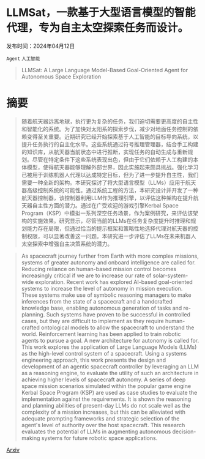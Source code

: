 # LLMSat，一款基于大型语言模型的智能代理，专为自主太空探索任务而设计。

发布时间：2024年04月12日

`Agent` `人工智能`

> LLMSat: A Large Language Model-Based Goal-Oriented Agent for Autonomous Space Exploration

# 摘要

> 随着航天器远离地球，执行更为复杂的任务，我们迫切需要更高度的自主性和智能化的系统。为了加快对太阳系的探索步伐，减少对地面任务控制的依赖变得至关重要。近期研究已经开始探索基于人工智能的目标导向系统，以提升任务执行的自主化水平。这些系统通过符号推理管理器，结合手工构建的知识库，从航天器当前状态中进行推断，实现任务的自动生成与重新规划。尽管在特定条件下这些系统表现出色，但由于它们依赖于人工构建的本体模型，使得航天器能够理解外部世界，因此实施起来颇具挑战。强化学习已被用于训练机器人代理以达成特定目标，但为了进一步提升自主性，我们需要一种全新的架构。本研究探讨了将大型语言模型（LLMs）应用于航天器高级控制系统的可能性。通过系统工程的方法，本研究设计并开发了一种航天器控制器，该控制器利用LLM作为推理引擎，以评估这种架构在提升航天器自主性方面的潜力。通过在广受欢迎的游戏引擎Kerbal Space Program（KSP）中模拟一系列深空任务场景，作为案例研究，来评估该架构的实施效果。研究显示，尽管当前的LLMs在任务复杂度提升时推理和规划能力存在局限，但通过恰当的提示框架和策略性地选择代理对航天器的控制权限，可以显著改善这一问题。本研究进一步评估了LLMs在未来机器人太空探索中增强自主决策系统的潜力。

> As spacecraft journey further from Earth with more complex missions, systems of greater autonomy and onboard intelligence are called for. Reducing reliance on human-based mission control becomes increasingly critical if we are to increase our rate of solar-system-wide exploration. Recent work has explored AI-based goal-oriented systems to increase the level of autonomy in mission execution. These systems make use of symbolic reasoning managers to make inferences from the state of a spacecraft and a handcrafted knowledge base, enabling autonomous generation of tasks and re-planning. Such systems have proven to be successful in controlled cases, but they are difficult to implement as they require human-crafted ontological models to allow the spacecraft to understand the world. Reinforcement learning has been applied to train robotic agents to pursue a goal. A new architecture for autonomy is called for. This work explores the application of Large Language Models (LLMs) as the high-level control system of a spacecraft. Using a systems engineering approach, this work presents the design and development of an agentic spacecraft controller by leveraging an LLM as a reasoning engine, to evaluate the utility of such an architecture in achieving higher levels of spacecraft autonomy. A series of deep space mission scenarios simulated within the popular game engine Kerbal Space Program (KSP) are used as case studies to evaluate the implementation against the requirements. It is shown the reasoning and planning abilities of present-day LLMs do not scale well as the complexity of a mission increases, but this can be alleviated with adequate prompting frameworks and strategic selection of the agent's level of authority over the host spacecraft. This research evaluates the potential of LLMs in augmenting autonomous decision-making systems for future robotic space applications.

[Arxiv](https://arxiv.org/abs/2405.01392)